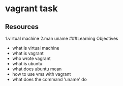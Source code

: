 # vagrant task
## Resources
1.virtual machine 
2.man uname
###Learning Objectives
* what is virtual machine 
* what is vagrant
* who wrote vagrant
* what is ubuntu
* what does ubuntu mean
* how to use vms with vagrant
* what does the command 'uname' do 


